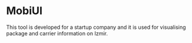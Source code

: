 # MobiUI
This tool is developed for a startup company and it is used for visualising package and carrier information on Izmir.
